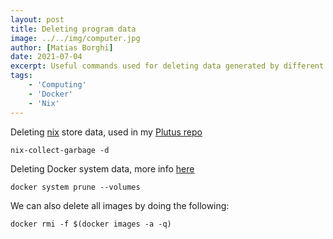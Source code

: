 ```yaml
---
layout: post
title: Deleting program data
image: ../../img/computer.jpg
author: [Matias Borghi]
date: 2021-07-04
excerpt: Useful commands used for deleting data generated by different programs
tags:
    - 'Computing'
    - 'Docker'
    - 'Nix'
---
```


Deleting [nix](https://nixos.org/) store data, used in my [Plutus repo](https://github.com/mattborghi/plutus-pioneer-program)

```shellsession
nix-collect-garbage -d
```

Deleting Docker system data, more info [here](https://docs.docker.com/config/pruning/)

```shellsession
docker system prune --volumes
```

We can also delete all images by doing the following:

```shellsession
docker rmi -f $(docker images -a -q)
```